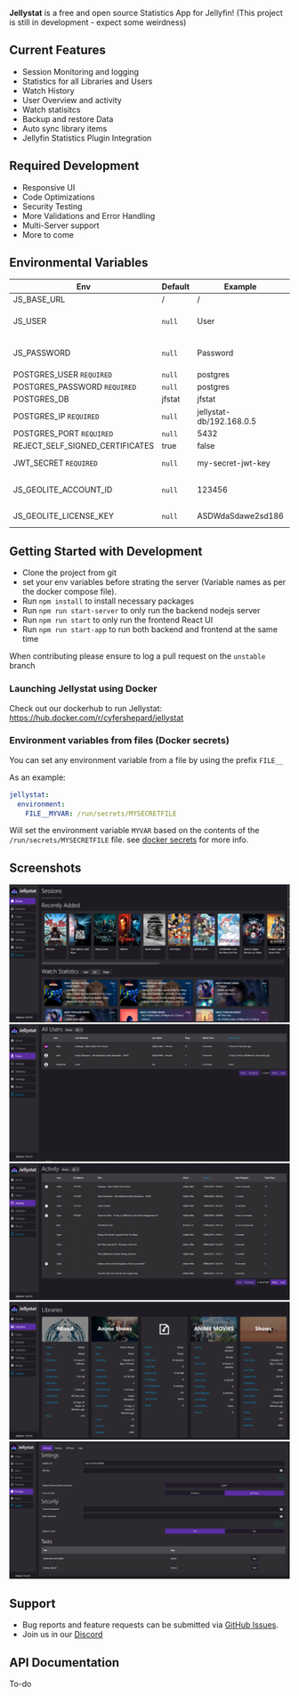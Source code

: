 <p align="center">

**Jellystat** is a free and open source Statistics App for Jellyfin! (This project is still in development - expect some weirdness)

## Current Features

- Session Monitoring and logging
- Statistics for all Libraries and Users
- Watch History
- User Overview and activity
- Watch statisitcs
- Backup and restore Data
- Auto sync library items
- Jellyfin Statistics Plugin Integration

## Required Development

- Responsive UI
- Code Optimizations
- Security Testing
- More Validations and Error Handling
- Multi-Server support
- More to come

## Environmental Variables

| Env                             | Default | Example                  | Description                                                                                                                              |
| ------------------------------- | ------- | ------------------------ | ---------------------------------------------------------------------------------------------------------------------------------------- |
| JS_BASE_URL                     | /       | /                        | Base url                                                                                                                                 |
| JS_USER                         | `null`  | User                     | Master Override User in case username or password used during setup is forgotten (Both `JS_USER` and `JS_PASSWORD` required to work)     |
| JS_PASSWORD                     | `null`  | Password                 | Master Override Password in case username or password used during setup is forgotten (Both `JS_USER` and `JS_PASSWORD` required to work) |
| POSTGRES_USER `REQUIRED`        | `null`  | postgres                 | Username that will be used in postgres database                                                                                          |
| POSTGRES_PASSWORD `REQUIRED`    | `null`  | postgres                 | Password that will be used in postgres database                                                                                          |
| POSTGRES_DB                     | jfstat  | jfstat                   | Name of postgres database                                                                                                                |
| POSTGRES_IP `REQUIRED`          | `null`  | jellystat-db/192.168.0.5 | Hostname/IP of postgres instance                                                                                                         |
| POSTGRES_PORT `REQUIRED`        | `null`  | 5432                     | Port Postgres is running on                                                                                                              |
| REJECT_SELF_SIGNED_CERTIFICATES | true    | false                    | Allow or deny self signed SSL certificates                                                                                               |
| JWT_SECRET `REQUIRED`           | `null`  | my-secret-jwt-key        | JWT Key to be used to encrypt JWT tokens for authentication                                                                              |
| JS_GEOLITE_ACCOUNT_ID           | `null`  | 123456                   | maxmind.com user id to be used for Geolocating IP Addresses (Can be found at https://www.maxmind.com/en/accounts/current/edit)           |
| JS_GEOLITE_LICENSE_KEY          | `null`  | ASDWdaSdawe2sd186        | License key you need to generate on maxmind to use their services                                                                        |

## Getting Started with Development

- Clone the project from git
- set your env variables before strating the server (Variable names as per the docker compose file).
- Run `npm install` to install necessary packages
- Run `npm run start-server` to only run the backend nodejs server
- Run `npm run start` to only run the frontend React UI
- Run `npm run start-app` to run both backend and frontend at the same time

When contributing please ensure to log a pull request on the `unstable` branch

### Launching Jellystat using Docker

Check out our dockerhub to run Jellystat:
https://hub.docker.com/r/cyfershepard/jellystat

### Environment variables from files (Docker secrets)

You can set any environment variable from a file by using the prefix `FILE__`

As an example:

```yaml
jellystat:
  environment:
    FILE__MYVAR: /run/secrets/MYSECRETFILE
```

Will set the environment variable `MYVAR` based on the contents of the `/run/secrets/MYSECRETFILE` file. see [docker secrets](https://docs.docker.com/compose/use-secrets/) for more info.

## Screenshots

<img src="./screenshots/Home.PNG">
<img src="./screenshots/Users.PNG">
<img src="./screenshots/Activity.PNG">
<img src="./screenshots/Libraries.PNG">
<img src="./screenshots/settings.PNG">

## Support

- Bug reports and feature requests can be submitted via [GitHub Issues](https://github.com/CyferShepard/Jellystat/issues).
- Join us in our [Discord](https://discord.gg/9SMBj2RyEe)

## API Documentation

To-do
